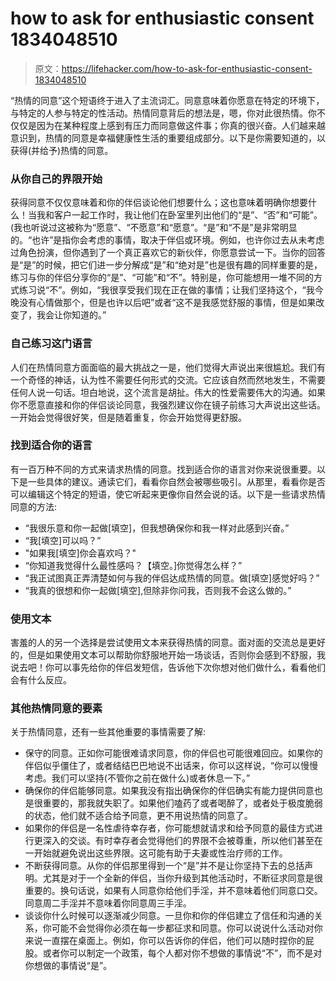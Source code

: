# how to ask for enthusiastic consent 1834048510

> 原文：<https://lifehacker.com/how-to-ask-for-enthusiastic-consent-1834048510>

“热情的同意”这个短语终于进入了主流词汇。同意意味着你愿意在特定的环境下，与特定的人参与特定的性活动。热情同意背后的想法是，嗯，你对此很热情。你不仅仅是因为在某种程度上感到有压力而同意做这件事；你真的很兴奋。人们越来越意识到，热情的同意是幸福健康性生活的重要组成部分。以下是你需要知道的，以获得(并给予)热情的同意。

### 从你自己的界限开始

获得同意不仅仅意味着和你的伴侣谈论他们想要什么；这也意味着明确你想要什么！当我和客户一起工作时，我让他们在卧室里列出他们的“是”、“否”和“可能”。(我也听说过这被称为“愿意”、“不愿意”和“愿意”。“是”和“不是”是非常明显的。“也许”是指你会考虑的事情，取决于伴侣或环境。例如，也许你过去从未考虑过角色扮演，但你遇到了一个真正喜欢它的新伙伴，你愿意尝试一下。当你的回答是“是”的时候，把它们进一步分解成“是”和“绝对是”也是很有趣的同样重要的是，练习与你的伴侣分享你的“是”、“可能”和“不”。特别是，你可能想用一堆不同的方式练习说“不”。例如，“我很享受我们现在正在做的事情；让我们坚持这个，“我今晚没有心情做那个，但是也许以后吧”或者“这不是我感觉舒服的事情，但是如果改变了，我会让你知道的。”



### 自己练习这门语言

人们在热情同意方面面临的最大挑战之一是，他们觉得大声说出来很尴尬。我们有一个奇怪的神话，认为性不需要任何形式的交流。它应该自然而然地发生，不需要任何人说一句话。坦白地说，这个流言是胡扯。伟大的性爱需要伟大的沟通。如果你不愿意直接和你的伴侣谈论同意，我强烈建议你在镜子前练习大声说出这些话。一开始会觉得很好笑，但是随着重复，你会开始觉得更舒服。

### 找到适合你的语言

有一百万种不同的方式来请求热情的同意。找到适合你的语言对你来说很重要。以下是一些具体的建议。通读它们，看看你自然会被哪些吸引。从那里，看看你是否可以编辑这个特定的短语，使它听起来更像你自然会说的话。以下是一些请求热情同意的方法:

*   “我很乐意和你一起做[填空]，但我想确保你和我一样对此感到兴奋。”
*   “我[填空]可以吗？”
*   "如果我[填空]你会喜欢吗？"
*   “你知道我觉得什么最性感吗？【填空。]你觉得怎么样？”
*   “我正试图真正弄清楚如何与我的伴侣达成热情的同意。做[填空]感觉好吗？”
*   “我真的很想和你一起做[填空],但除非你问我，否则我不会这么做的。”



### 使用文本

害羞的人的另一个选择是尝试使用文本来获得热情的同意。面对面的交流总是更好的，但是如果使用文本可以帮助你舒服地开始一场谈话，否则你会感到不舒服，我说去吧！你可以事先给你的伴侣发短信，告诉他下次你想对他们做什么，看看他们会有什么反应。

### 其他热情同意的要素

关于热情同意，还有一些其他重要的事情需要了解:

*   保守的同意。正如你可能很难请求同意，你的伴侣也可能很难回应。如果你的伴侣似乎僵住了，或者结结巴巴地说不出话来，你可以这样说，“你可以慢慢考虑。我们可以坚持(不管你之前在做什么)或者休息一下。”
*   确保你的伴侣能够同意。如果我没有指出确保你的伴侣确实有能力提供同意也是很重要的，那我就失职了。如果他们嗑药了或者喝醉了，或者处于极度脆弱的状态，他们就不适合给予同意，更不用说热情的同意了。
*   如果你的伴侣是一名性虐待幸存者，你可能想就请求和给予同意的最佳方式进行更深入的交谈。有时幸存者会觉得他们的界限不会被尊重，所以他们甚至在一开始就避免说出这些界限。这可能有助于夫妻或性治疗师的工作。
*   不断获得同意。从你的伴侣那里得到一个“是”并不是让你坚持下去的总括声明。尤其是对于一个全新的伴侣，当你升级到其他活动时，不断征求同意是很重要的。换句话说，如果有人同意你给他们手淫，并不意味着他们同意口交。同意周二手淫并不意味着你同意周三手淫。
*   谈谈你什么时候可以逐渐减少同意。一旦你和你的伴侣建立了信任和沟通的关系，你可能不会觉得你必须在每一步都征求和同意。你可以说说什么活动对你来说一直摆在桌面上。例如，你可以告诉你的伴侣，他们可以随时捏你的屁股。或者你可以制定一个政策，每个人都对你不想做的事情说“不”，而不是对你想做的事情说“是”。